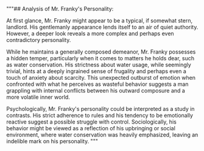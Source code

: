 """## Analysis of Mr. Franky's Personality: 

At first glance, Mr. Franky might appear to be a typical, if somewhat stern, landlord. His gentlemanly appearance lends itself to an air of quiet authority. However, a deeper look reveals a more complex and perhaps even contradictory personality. 

While he maintains a generally composed demeanor, Mr. Franky possesses a hidden temper, particularly when it comes to matters he holds dear, such as water conservation.  His strictness about water usage, while seemingly trivial, hints at a deeply ingrained sense of frugality and perhaps even a touch of anxiety about scarcity. This unexpected outburst of emotion when confronted with what he perceives as wasteful behavior suggests a man grappling with internal conflicts between his outward composure and a more volatile inner world. 

Psychologically, Mr. Franky's personality could be interpreted as a study in contrasts. His strict adherence to rules and his tendency to be emotionally reactive suggest a possible struggle with control. Sociologically, his behavior might be viewed as a reflection of his upbringing or social environment, where water conservation was heavily emphasized, leaving an indelible mark on his personality. 
"""